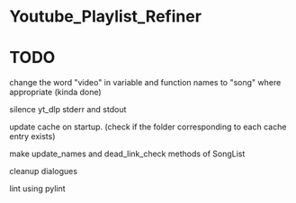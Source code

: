 # Youtube_Playlist_Refiner

# TODO
change the word "video" in variable and function names to "song" where appropriate (kinda done)

silence yt_dlp stderr and stdout

update cache on startup. (check if the folder corresponding to each cache entry exists)

make update_names and dead_link_check methods of SongList

cleanup dialogues

lint using pylint